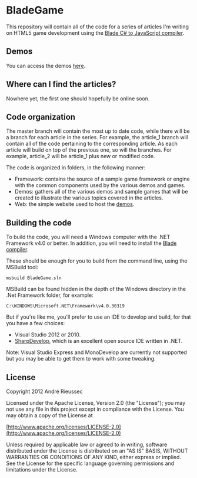 BladeGame
=========

This repository will contain all of the code for a series of articles I'm writing on HTML5 game development using the [Blade C# to JavaScript compiler](https://github.com/vannatech/blade).

## Demos ##
You can access the demos [here](http://ventajou.github.com/BladeGame/Web/).

## Where can I find the articles? ##
Nowhere yet, the first one should hopefully be online soon.

## Code organization ##
The master branch will contain the most up to date code, while there will be a branch for each article in the series. For example, the article\_1 branch will contain all of the code pertaining to the corresponding article. As each article will build on top of the previous one, so will the branches. For example, article\_2 will be article\_1 plus new or modified code.

The code is organized in folders, in the following manner:

- Framework: contains the source of a sample game framework or engine with the common components used by the various demos and games.
- Demos: gathers all of the various demos and sample games that will be created to illustrate the various topics covered in the articles.
- Web: the simple website used to host the [demos](http://ventajou.github.com/BladeGame/Web/).

## Building the code ##
To build the code, you will need a Windows computer with the .NET Framework v4.0 or better. In addition, you will need to install the [Blade compiler](https://github.com/vannatech/blade).

These should be enough for you to build from the command line, using the MSBuild tool:

	msbuild BladeGame.sln

MSBuild can be found hidden in the depth of the Windows directory in the .Net Framework folder, for example:

	C:\WINDOWS\Microsoft.NET\Framework\v4.0.30319

But if you're like me, you'll prefer to use an IDE to develop and build, for that you have a few choices:

- Visual Studio 2012 or 2010.
- [SharpDevelop](http://www.icsharpcode.net/OpenSource/SD/), which is an excellent open source IDE written in .NET.

Note: Visual Studio Express and MonoDevelop are currently not supported but you may be able to get them to work with some tweaking.

## License ##

Copyright 2012 André Rieussec

Licensed under the Apache License, Version 2.0 (the "License");
you may not use any file in this project except in compliance with the License.
You may obtain a copy of the License at

[http://www.apache.org/licenses/LICENSE-2.0](http://www.apache.org/licenses/LICENSE-2.0)

Unless required by applicable law or agreed to in writing, software
distributed under the License is distributed on an "AS IS" BASIS,
WITHOUT WARRANTIES OR CONDITIONS OF ANY KIND, either express or implied.
See the License for the specific language governing permissions and
limitations under the License.